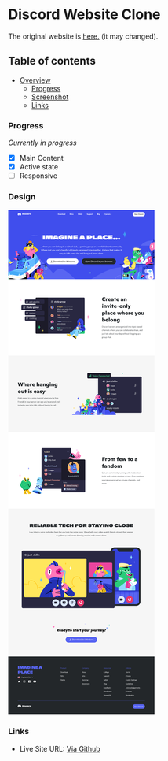 # Discord Website Clone

The original website is [here.](https://discord.com/) (it may changed).

## Table of contents

-   [Overview](#overview)
    -   [Progress](#progress)
    -   [Screenshot](#screenshot)
    -   [Links](#links)

### Progress

_Currently in progress_

-   [x] Main Content
-   [x] Active state
-   [ ] Responsive

### Design

![](https://github.com/putraprdn/discord-clone/blob/master/assets/images/Discord%20design.png?raw=true)

### Links

-   Live Site URL: [Via Github](https://putraprdn.github.io/discord-clone/)
